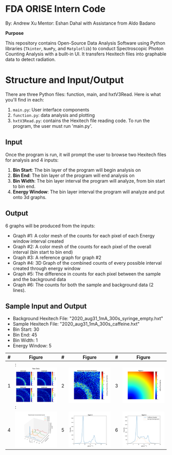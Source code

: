 # FDA ORISE Intern Code
By: Andrew Xu
Mentor: Eshan Dahal with Assistance from Aldo Badano

**Purpose**

This repository contains Open-Source Data Analysis Software using Python libraries (`Tkinter`, `NumPy`, and `Matplotlib`) to conduct Spectroscopic Photon Counting Analysis with a built-in UI. It transfers Hexitech files into graphable data to detect radiation.

# Structure and Input/Output

There are three Python files: function, main, and hxtV3Read. Here is what you'll find in each:
1. `main.py`: User interface components
2. `function.py`: data analysis and plotting
4. `hxtV3Read.py`: contains the Hexitech file reading code.
To run the program, the user must run 'main.py'.

## Input

Once the program is run, it will prompt the user to browse two Hexitech files for analysis and 4 inputs:
1. **Bin Start**: The bin layer of the program will begin analysis on
2. **Bin End**: The bin layer of the program will end analysis on
3. **Bin Width**: The bin layer interval the program will analyze, from bin start to bin end.
4. **Energy Window**: The bin layer interval the program will analyze and put onto 3d graphs.

## Output

6 graphs will be produced from the inputs:
- Graph #1: A color mesh of the counts for each pixel of each Energy window interval created
- Graph #2: A color mesh of the counts for each pixel of the overall interval (bin start to bin end)
- Graph #3: A reference graph for graph #2
- Graph #4: 3D Graph of the combined counts of every possible interval created through energy window
- Graph #5: The difference in counts for each pixel between the sample and the background data
- Graph #6: The counts for both the sample and background data (2 lines).

## Sample Input and Output

- Background Hexitech File: "2020_aug31_1mA_300s_syringe_empty.hxt"
- Sample Hexitech File: "2020_aug31_1mA_300s_caffeine.hxt"
- Bin Start: 30
- Bin End: 45
- Bin Width: 1
- Energy Window: 5

  
| # | Figure | # | Figure | # | Figure |
| ------------- | ------------- | ------------- | ------------- | ------------- | ------------- |
| 1  |: <img src="Figures/Figure_1.png" alt="1" style="width:250px;"/>  :| 2  | <img src="Figures/Figure_2.png" alt="2" style="width:250px;"/>  | 3  | <img src="Figures/Figure_3.png" alt="3" style="width:300px;"/>  |
| 4  | <img src="Figures/Figure_4.png" alt="4" style="width:300px;"/>  | 5  | <img src="Figures/Figure_5.png" alt="5" style="width:300px;"/>  | 6  | <img src="Figures/Figure_6.png" alt="6" style="width:300px;"/>  |
